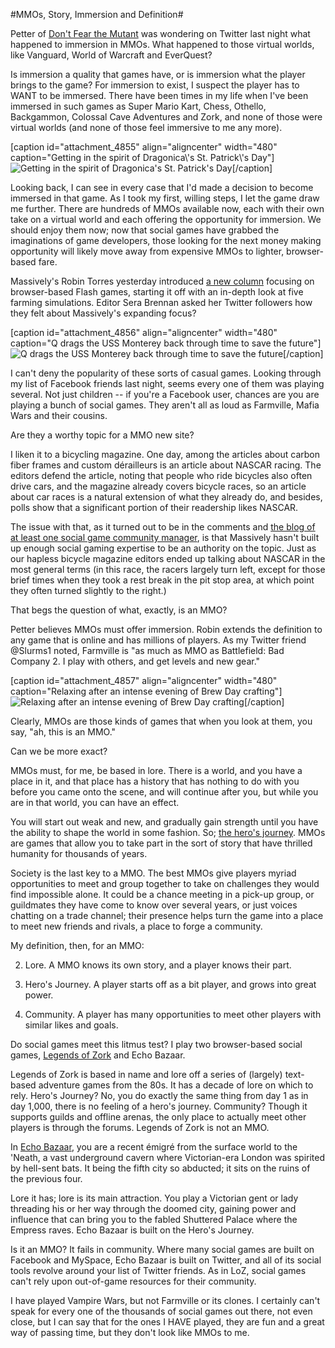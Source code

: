 #MMOs, Story, Immersion and Definition#

Petter of [Don't Fear the Mutant](http://blog.dontfearthemutant.com/) was wondering on Twitter last night what happened to immersion in MMOs. What happened to those virtual worlds, like Vanguard, World of Warcraft and EverQuest?

Is immersion a quality that games have, or is immersion what the player brings to the game? For immersion to exist, I suspect the player has to WANT to be immersed. There have been times in my life when I've been immersed in such games as Super Mario Kart, Chess, Othello, Backgammon, Colossal Cave Adventures and Zork, and none of those were virtual worlds (and none of those feel immersive to me any more).

[caption id="attachment\_4855" align="aligncenter" width="480" caption="Getting in the spirit of Dragonica\\'s St. Patrick\\'s Day"]![](http://westkarana.com/wp-content/uploads/2010/03/Dragonica-2010-03-17-22-48-03-60.jpg "Getting in the spirit of Dragonica's St. Patrick's Day")[/caption]

Looking back, I can see in every case that I'd made a decision to become immersed in that game. As I took my first, willing steps, I let the game draw me further. There are hundreds of MMOs available now, each with their own take on a virtual world and each offering the opportunity for immersion. We should enjoy them now; now that social games have grabbed the imaginations of game developers, those looking for the next money making opportunity will likely move away from expensive MMOs to lighter, browser-based fare.

Massively's Robin Torres yesterday introduced [a new column](http://www.massively.com/2010/03/22/the-fringe-farming-games/) focusing on browser-based Flash games, starting it off with an in-depth look at five farming simulations. Editor Sera Brennan asked her Twitter followers how they felt about Massively's expanding focus?

[caption id="attachment\_4856" align="aligncenter" width="480" caption="Q drags the USS Monterey back through time to save the future"]![](http://westkarana.com/wp-content/uploads/2010/03/GameClient-2010-03-20-09-55-47-86.jpg "Q drags the USS Monterey back through time to save the future")[/caption]

I can't deny the popularity of these sorts of casual games. Looking through my list of Facebook friends last night, seems every one of them was playing several. Not just children -- if you're a Facebook user, chances are you are playing a bunch of social games. They aren't all as loud as Farmville, Mafia Wars and their cousins.

Are they a worthy topic for a MMO new site?

I liken it to a bicycling magazine. One day, among the articles about carbon fiber frames and custom dérailleurs is an article about NASCAR racing. The editors defend the article, noting that people who ride bicycles also often drive cars, and the magazine already covers bicycle races, so an article about car races is a natural extension of what they already do, and besides, polls show that a significant portion of their readership likes NASCAR.

The issue with that, as it turned out to be in the comments and [the blog of at least one social game community manager](http://www.cuppycake.org/?p=1259), is that Massively hasn't built up enough social gaming expertise to be an authority on the topic. Just as our hapless bicycle magazine editors ended up talking about NASCAR in the most general terms (in this race, the racers largely turn left, except for those brief times when they took a rest break in the pit stop area, at which point they often turned slightly to the right.)

That begs the question of what, exactly, is an MMO?

Petter believes MMOs must offer immersion. Robin extends the definition to any game that is online and has millions of players. As my Twitter friend @Slurms1 noted, Farmville is "as much as MMO as Battlefield: Bad Company 2. I play with others, and get levels and new gear."

[caption id="attachment\_4857" align="aligncenter" width="480" caption="Relaxing after an intense evening of Brew Day crafting"]![](http://westkarana.com/wp-content/uploads/2010/03/EverQuest2-2010-03-23-00-33-34-03.jpg "Relaxing after an intense evening of Brew Day crafting")[/caption]

Clearly, MMOs are those kinds of games that when you look at them, you say, "ah, this is an MMO."

Can we be more exact?

MMOs must, for me, be based in lore. There is a world, and you have a place in it, and that place has a history that has nothing to do with you before you came onto the scene, and will continue after you, but while you are in that world, you can have an effect.

You will start out weak and new, and gradually gain strength until you have the ability to shape the world in some fashion. So; [the hero's journey](http://en.wikipedia.org/wiki/The_Hero_with_a_Thousand_Faces). MMOs are games that allow you to take part in the sort of story that have thrilled humanity for thousands of years.

Society is the last key to a MMO. The best MMOs give players myriad opportunities to meet and group together to take on challenges they would find impossible alone. It could be a chance meeting in a pick-up group, or guildmates they have come to know over several years, or just voices chatting on a trade channel; their presence helps turn the game into a place to meet new friends and rivals, a place to forge a community.

My definition, then, for an MMO:

 2. Lore. A MMO knows its own story, and a player knows their part.

 4. Hero's Journey. A player starts off as a bit player, and grows into great power.

 6. Community. A player has many opportunities to meet other players with similar likes and goals.




Do social games meet this litmus test? I play two browser-based social games, [Legends of Zork](http://legendsofzork.com/) and Echo Bazaar. 

Legends of Zork is based in name and lore off a series of (largely) text-based adventure games from the 80s. It has a decade of lore on which to rely. Hero's Journey? No, you do exactly the same thing from day 1 as in day 1,000, there is no feeling of a hero's journey. Community? Though it supports guilds and offline arenas, the only place to actually meet other players is through the forums. Legends of Zork is not an MMO.

In [Echo Bazaar](http://echobazaar.failbettergames.com/), you are a recent émigré from the surface world to the 'Neath, a vast underground cavern where Victorian-era London was spirited by hell-sent bats. It being the fifth city so abducted; it sits on the ruins of the previous four.

Lore it has; lore is its main attraction. You play a Victorian gent or lady threading his or her way through the doomed city, gaining power and influence that can bring you to the fabled Shuttered Palace where the Empress raves. Echo Bazaar is built on the Hero's Journey.

Is it an MMO? It fails in community. Where many social games are built on Facebook and MySpace, Echo Bazaar is built on Twitter, and all of its social tools revolve around your list of Twitter friends. As in LoZ, social games can't rely upon out-of-game resources for their community.

I have played Vampire Wars, but not Farmville or its clones. I certainly can't speak for every one of the thousands of social games out there, not even close, but I can say that for the ones I HAVE played, they are fun and a great way of passing time, but they don't look like MMOs to me.


